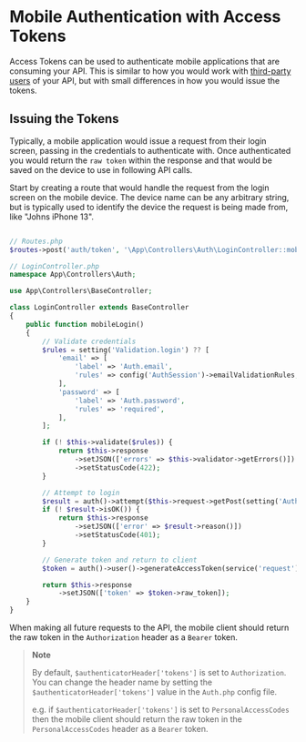 # Mobile Authentication with Access Tokens

Access Tokens can be used to authenticate mobile applications that are consuming your API. This is similar to how you would work with [third-party users](api_tokens.md) of your API, but with small differences in how you would issue the tokens.

## Issuing the Tokens

Typically, a mobile application would issue a request from their login screen, passing in the credentials to authenticate with. Once authenticated you would return the `raw token` within the response and that would be saved on the device to use in following API calls.

Start by creating a route that would handle the request from the login screen on the mobile device. The device name can be any arbitrary string, but is typically used to identify the device the request is being made from, like "Johns iPhone 13".

```php

// Routes.php
$routes->post('auth/token', '\App\Controllers\Auth\LoginController::mobileLogin');

// LoginController.php
namespace App\Controllers\Auth;

use App\Controllers\BaseController;

class LoginController extends BaseController
{
    public function mobileLogin()
    {
        // Validate credentials
        $rules = setting('Validation.login') ?? [
            'email' => [
                'label' => 'Auth.email',
                'rules' => config('AuthSession')->emailValidationRules,
            ],
            'password' => [
                'label' => 'Auth.password',
                'rules' => 'required',
            ],
        ];

        if (! $this->validate($rules)) {
            return $this->response
                ->setJSON(['errors' => $this->validator->getErrors()])
                ->setStatusCode(422);
        }

        // Attempt to login
        $result = auth()->attempt($this->request->getPost(setting('Auth.validFields')));
        if (! $result->isOK()) {
            return $this->response
                ->setJSON(['error' => $result->reason()])
                ->setStatusCode(401);
        }

        // Generate token and return to client
        $token = auth()->user()->generateAccessToken(service('request')->getVar('device_name'));

        return $this->response
            ->setJSON(['token' => $token->raw_token]);
    }
}
```

When making all future requests to the API, the mobile client should return the raw token in the `Authorization` header as a `Bearer` token.

> **Note**
>
> By default, `$authenticatorHeader['tokens']` is set to `Authorization`. You can change the header name by setting the `$authenticatorHeader['tokens']` value in the `Auth.php` config file.
>
> e.g. if `$authenticatorHeader['tokens']` is set to `PersonalAccessCodes` then the mobile client should return the raw token in the `PersonalAccessCodes` header as a `Bearer` token.

